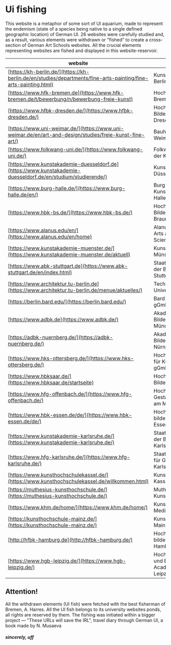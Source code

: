 # Ui fishing 

This website is a metaphor of some sort of UI aquarium, made to represent the endemism (state of a species being native to a single defined geographic location) of German UI. 26 websites were carefully studied and, as a result, various elements were withdrawn or "fished" to create a cross-section of German Art Schools websites. All the crucial elements representing websites are fished and displayed in this website-reservoir.
 
| website                                                                                                                                                                                                   | university                                                       |
| --------------------------------------------------------------------------------------------------------------------------------------------------------------------------------------------------------- | ---------------------------------------------------------------- |
| [](https://kh-berlin.de/en/studies/departments/fine-arts-painting/fine-arts-painting.html)[https://kh-berlin.de/](https://kh-berlin.de/en/studies/departments/fine-arts-painting/fine-arts-painting.html) | Kunsthochschule Berlin Weissensee                                |
| [](https://www.hfk-bremen.de/t/bewerbung/n/bewerbung-freie-kunst)[https://www.hfk-bremen.de](https://www.hfk-bremen.de/t/bewerbung/n/bewerbung-freie-kunst)                                               | Hochschule für Künste Bremen                                     |
| [](https://www.hfbk-dresden.de/)[https://www.hfbk-dresden.de/](https://www.hfbk-dresden.de/)                                                                                                              | Hochschule für Bildende Künste Dresden                           |
| [](https://www.uni-weimar.de/en/art-and-design/studies/freie-kunst-fine-art/)[https://www.uni-weimar.de/](https://www.uni-weimar.de/en/art-and-design/studies/freie-kunst-fine-art/)                      | Bauhaus-Universität Weimar                                       |
| [](https://www.folkwang-uni.de/)[https://www.folkwang-uni.de/](https://www.folkwang-uni.de/)                                                                                                              | Folkwang Universität der Künste                                  |
| [](https://www.kunstakademie-duesseldorf.de/en/studium/studierende/)[https://www.kunstakademie-duesseldorf.de](https://www.kunstakademie-duesseldorf.de/en/studium/studierende/)                          | Kunstakademie Düsseldorf                                         |
| [](https://www.burg-halle.de/en/)[https://www.burg-halle.de/](https://www.burg-halle.de/en/)                                                                                                              | Burg Giebichenstein Kunsthochschule Halle                        |
| [](https://www.hbk-bs.de/)[https://www.hbk-bs.de/](https://www.hbk-bs.de/)                                                                                                                                | Hochschule für Bildende Künste Braunschweig                      |
| [](https://www.alanus.edu/en/home)[https://www.alanus.edu/en/](https://www.alanus.edu/en/home)                                                                                                            | Alanus University of Arts and Social Sciences                    |
| [](https://www.kunstakademie-muenster.de/aktuell)[https://www.kunstakademie-muenster.de/](https://www.kunstakademie-muenster.de/aktuell)                                                                  | Kunstakademie Münster informiert                                 |
| [](https://www.abk-stuttgart.de/en/index.html)[https://www.abk-stuttgart.de](https://www.abk-stuttgart.de/en/index.html)                                                                                  | Staatliche Akademie der Bildenden Künste Stuttgart               |
| [](https://www.architektur.tu-berlin.de/menue/aktuelles/)[https://www.architektur.tu-berlin.de](https://www.architektur.tu-berlin.de/menue/aktuelles/)                                                    | Technische Universität Berlin                                    |
| [](https://berlin.bard.edu/)[https://berlin.bard.edu/](https://berlin.bard.edu/)                                                                                                                          | Bard College Berlin gGmbH                                        |
| [](https://www.adbk.de/)[https://www.adbk.de](https://www.adbk.de/)                                                                                                                                       | Akademie der Bildenden Künste München                            |
| [](https://adbk-nuernberg.de/)[https://adbk-nuernberg.de/](https://adbk-nuernberg.de/)                                                                                                                    | Akademie der Bildenden Künste Nürnberg                           |
| [](https://www.hks-ottersberg.de/)[https://www.hks-ottersberg.de/](https://www.hks-ottersberg.de/)                                                                                                        | Hochschulgesellschaft für Künste im Sozialen gGmbH               |
| [](https://www.hbksaar.de/startseite)[https://www.hbksaar.de/](https://www.hbksaar.de/startseite)                                                                                                         | Hochschule der Bildenden Künste Saar                             |
| [](https://www.hfg-offenbach.de/)[https://www.hfg-offenbach.de/](https://www.hfg-offenbach.de/)                                                                                                           | Hochschule für Gestaltung Offenbach am Main                      |
| [](https://www.hbk-essen.de/de/)[https://www.hbk-essen.de/de/](https://www.hbk-essen.de/de/)                                                                                                              | Hochschule der bildenden Künste Essen                            |
| [](https://www.kunstakademie-karlsruhe.de/)[https://www.kunstakademie-karlsruhe.de/](https://www.kunstakademie-karlsruhe.de/)                                                                             | Staatliche Akademie der Bildenden Künste Karlsruhe               |
| [](https://www.hfg-karlsruhe.de/)[https://www.hfg-karlsruhe.de/](https://www.hfg-karlsruhe.de/)                                                                                                           | Staatliche Hochschule für Gestaltung Karlsruhe                   |
| [](https://www.kunsthochschulekassel.de/willkommen.html)[https://www.kunsthochschulekassel.de/](https://www.kunsthochschulekassel.de/willkommen.html)                                                     | Kunsthochschule Kassel                                           |
| [](https://muthesius-kunsthochschule.de/)[https://muthesius-kunsthochschule.de/](https://muthesius-kunsthochschule.de/)                                                                                   | Muthesius Kunsthochschule Kiel                                   |
| [](https://www.khm.de/home/)[https://www.khm.de/home/](https://www.khm.de/home/)                                                                                                                          | Kunsthochschule für Medien Köln                                  |
| [](https://kunsthochschule-mainz.de/)[https://kunsthochschule-mainz.de/](https://kunsthochschule-mainz.de/)                                                                                               | Kunsthochschule Mainz                                            |
| [](http://hfbk-hamburg.de/)[http://hfbk-hamburg.de](http://hfbk-hamburg.de/)                                                                                                                              | Hochschule für bildende Künste Hamburg (HFBK)                    |
| [](https://www.hgb-leipzig.de/)[https://www.hgb-leipzig.de/](https://www.hgb-leipzig.de/)                                                                                                                 | Hochschule für Grafik und Buchkunst Academy of Fine Arts Leipzig |


## Attention! 
All the withdrawn elements (UI fish) were fetched with the best fisherman of Bremen, A. Harres. All the UI fish belongs to its university websites ponds, all rights are reserved by them. The fishing was initiated within a bigger project —  "These URLs will save the IRL", travel diary through German UI, a book made by N. Musaeva


##### sincerely, uff